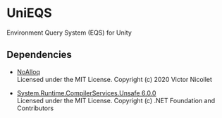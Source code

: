 # UniEQS

Environment Query System (EQS) for Unity

## Dependencies
- [NoAlloq](https://github.com/VictorNicollet/NoAlloq)  
  Licensed under the MIT License. Copyright (c) 2020 Victor Nicollet

- [System.Runtime.CompilerServices.Unsafe 6.0.0](https://www.nuget.org/packages/System.Runtime.CompilerServices.Unsafe/6.0.0)  
  Licensed under the MIT License. Copyright (c) .NET Foundation and Contributors
